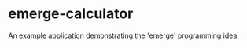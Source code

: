 emerge-calculator
=================

An example application demonstrating the 'emerge' programming idea.
